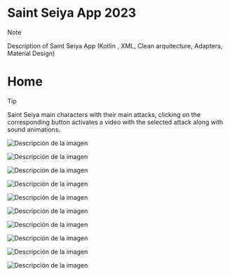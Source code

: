 #  Saint Seiya App 2023

> [!NOTE]
> Description of Saint Seiya App (Kotlin , XML, Clean arquitecture, Adapters, Material Design)

# Home 

> [!TIP]
> Saint Seiya main characters with their main attacks, clicking on the corresponding button activates a video with the selected attack along with sound animations.

> 
![Descripción de la imagen](https://drive.usercontent.google.com/download?id=1_T0m4x-_fKjaxNwxjWunuXQCAi25b-p3)

> 
![Descripción de la imagen](https://drive.usercontent.google.com/download?id=1AUoHsulDja-ZSoEcEk3_DyRQRKROr-HD)

> 
![Descripción de la imagen](https://drive.usercontent.google.com/download?id=1zrixp08_PpgFAB0doB_4Q2-7srKalUha)

> 
![Descripción de la imagen](https://drive.usercontent.google.com/download?id=1SL1OO_11UtOwBqXQdnP3-0DhkmibFfxG)

> 
![Descripción de la imagen](https://drive.usercontent.google.com/download?id=1WqPrfQaqd7l-6Q0HEfd7rp_qGfR2l98N)

> 
![Descripción de la imagen](https://drive.usercontent.google.com/download?id=1nZ3JHXELVVvaefLJwcLJDxbuUVmMtCqm)

> 
![Descripción de la imagen](https://drive.usercontent.google.com/download?id=1WOl7VQlEeor31MOsvyrLcV9sAKeFOO-D)

> 
![Descripción de la imagen](https://drive.usercontent.google.com/download?id=1lB5dWgZQonPOtNgBjGoT7UfZVPYaChTf)

> 
![Descripción de la imagen](https://drive.usercontent.google.com/download?id=16HlKGVNOvzgu_O0ZQ7D2sdD88e0bP4HM)

> 
![Descripción de la imagen](https://drive.usercontent.google.com/download?id=1Wm4Su-sqOiSMN48t0fjvHg4he4SYtKQQ)
